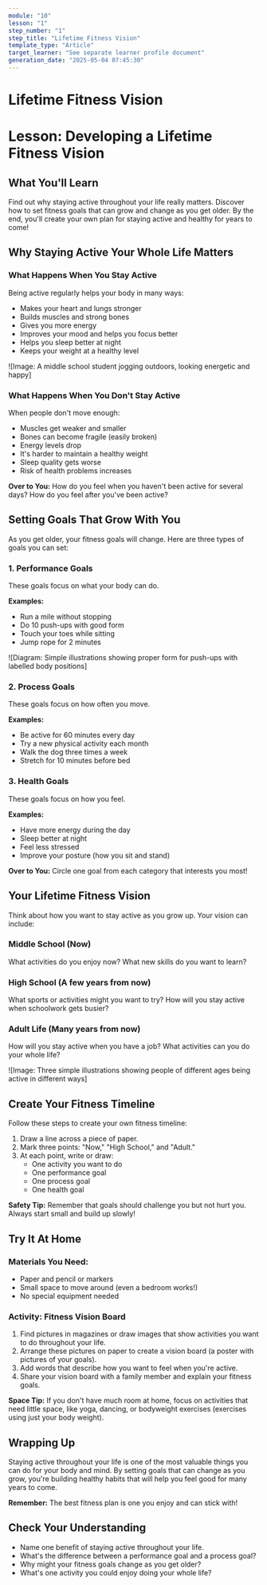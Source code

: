 ```yaml
---
module: "10"
lesson: "1"
step_number: "1"
step_title: "Lifetime Fitness Vision"
template_type: "Article"
target_learner: "See separate learner profile document"
generation_date: "2025-05-04 07:45:30"
---
```


# Lifetime Fitness Vision

# Lesson: Developing a Lifetime Fitness Vision

## What You'll Learn
Find out why staying active throughout your life really matters. Discover how to set fitness goals that can grow and change as you get older. By the end, you'll create your own plan for staying active and healthy for years to come!

## Why Staying Active Your Whole Life Matters

### What Happens When You Stay Active
Being active regularly helps your body in many ways:
* Makes your heart and lungs stronger
* Builds muscles and strong bones
* Gives you more energy
* Improves your mood and helps you focus better
* Helps you sleep better at night
* Keeps your weight at a healthy level

![Image: A middle school student jogging outdoors, looking energetic and happy]

### What Happens When You Don't Stay Active
When people don't move enough:
* Muscles get weaker and smaller
* Bones can become fragile (easily broken)
* Energy levels drop
* It's harder to maintain a healthy weight
* Sleep quality gets worse
* Risk of health problems increases

**Over to You:** How do you feel when you haven't been active for several days? How do you feel after you've been active?

## Setting Goals That Grow With You

As you get older, your fitness goals will change. Here are three types of goals you can set:

### 1. Performance Goals
These goals focus on what your body can do.

**Examples:**
* Run a mile without stopping
* Do 10 push-ups with good form
* Touch your toes while sitting
* Jump rope for 2 minutes

![Diagram: Simple illustrations showing proper form for push-ups with labelled body positions]

### 2. Process Goals
These goals focus on how often you move.

**Examples:**
* Be active for 60 minutes every day
* Try a new physical activity each month
* Walk the dog three times a week
* Stretch for 10 minutes before bed

### 3. Health Goals
These goals focus on how you feel.

**Examples:**
* Have more energy during the day
* Sleep better at night
* Feel less stressed
* Improve your posture (how you sit and stand)

**Over to You:** Circle one goal from each category that interests you most!

## Your Lifetime Fitness Vision

Think about how you want to stay active as you grow up. Your vision can include:

### Middle School (Now)
What activities do you enjoy now? What new skills do you want to learn?

### High School (A few years from now)
What sports or activities might you want to try? How will you stay active when schoolwork gets busier?

### Adult Life (Many years from now)
How will you stay active when you have a job? What activities can you do your whole life?

![Image: Three simple illustrations showing people of different ages being active in different ways]

## Create Your Fitness Timeline

Follow these steps to create your own fitness timeline:

1. Draw a line across a piece of paper.
2. Mark three points: "Now," "High School," and "Adult."
3. At each point, write or draw:
   * One activity you want to do
   * One performance goal
   * One process goal
   * One health goal

**Safety Tip:** Remember that goals should challenge you but not hurt you. Always start small and build up slowly!

## Try It At Home

### Materials You Need:
* Paper and pencil or markers
* Small space to move around (even a bedroom works!)
* No special equipment needed

### Activity: Fitness Vision Board
1. Find pictures in magazines or draw images that show activities you want to do throughout your life.
2. Arrange these pictures on paper to create a vision board (a poster with pictures of your goals).
3. Add words that describe how you want to feel when you're active.
4. Share your vision board with a family member and explain your fitness goals.

**Space Tip:** If you don't have much room at home, focus on activities that need little space, like yoga, dancing, or bodyweight exercises (exercises using just your body weight).

## Wrapping Up

Staying active throughout your life is one of the most valuable things you can do for your body and mind. By setting goals that can change as you grow, you're building healthy habits that will help you feel good for many years to come.

**Remember:** The best fitness plan is one you enjoy and can stick with!

## Check Your Understanding
* Name one benefit of staying active throughout your life.
* What's the difference between a performance goal and a process goal?
* Why might your fitness goals change as you get older?
* What's one activity you could enjoy doing your whole life?